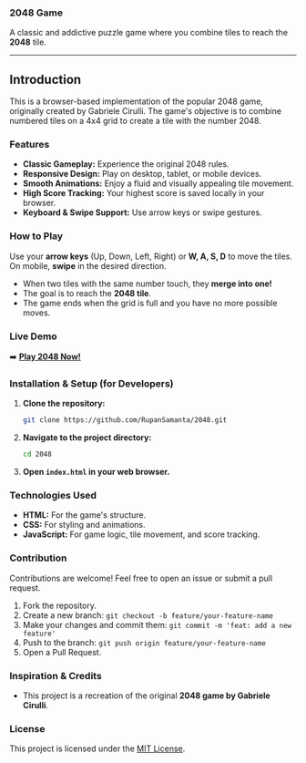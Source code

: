 ### 2048 Game

A classic and addictive puzzle game where you combine tiles to reach the **2048** tile.

---

## Introduction

This is a browser-based implementation of the popular 2048 game, originally created by Gabriele Cirulli. The game's objective is to combine numbered tiles on a 4x4 grid to create a tile with the number 2048.

### Features

* **Classic Gameplay:** Experience the original 2048 rules.
* **Responsive Design:** Play on desktop, tablet, or mobile devices.
* **Smooth Animations:** Enjoy a fluid and visually appealing tile movement.
* **High Score Tracking:** Your highest score is saved locally in your browser.
* **Keyboard & Swipe Support:** Use arrow keys or swipe gestures.

### How to Play

Use your **arrow keys** (Up, Down, Left, Right) or **W, A, S, D** to move the tiles. On mobile, **swipe** in the desired direction.

* When two tiles with the same number touch, they **merge into one!**
* The goal is to reach the **2048 tile**.
* The game ends when the grid is full and you have no more possible moves.

### Live Demo

➡️ [**Play 2048 Now!**](https://rupansamanta.github.io/2048/)

### Installation & Setup (for Developers)

1. **Clone the repository:**

    ```bash
    git clone https://github.com/RupanSamanta/2048.git
    ```

2. **Navigate to the project directory:**

    ```bash
    cd 2048
    ```

3. **Open `index.html` in your web browser.**

### Technologies Used

* **HTML:** For the game's structure.
* **CSS:** For styling and animations.
* **JavaScript:** For game logic, tile movement, and score tracking.

### Contribution

Contributions are welcome! Feel free to open an issue or submit a pull request.

1. Fork the repository.
2. Create a new branch: `git checkout -b feature/your-feature-name`
3. Make your changes and commit them: `git commit -m 'feat: add a new feature'`
4. Push to the branch: `git push origin feature/your-feature-name`
5. Open a Pull Request.

### Inspiration & Credits

* This project is a recreation of the original **2048 game by Gabriele Cirulli**.

### License

This project is licensed under the [MIT License](LICENSE).
